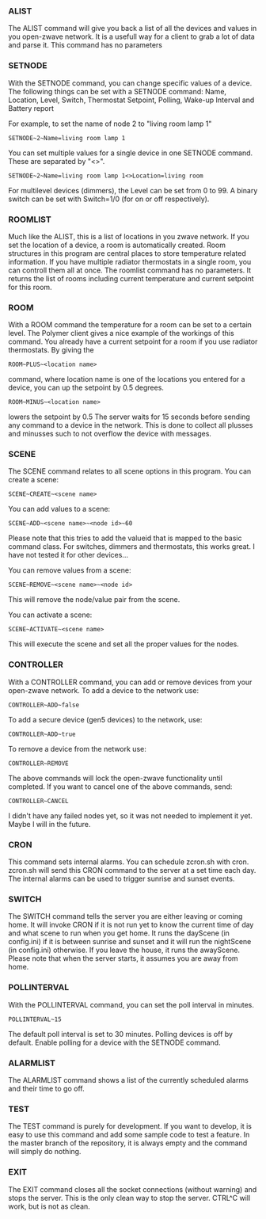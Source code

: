 ### ALIST
The ALIST command will give you back a list of all the devices and values in you open-zwave network.
It is a usefull way for a client to grab a lot of data and parse it.
This command has no parameters

### SETNODE
With the SETNODE command, you can change specific values of a device.
The following things can be set with a SETNODE command:
	Name, Location, Level, Switch, Thermostat Setpoint, Polling, Wake-up Interval and Battery report

For example, to set the name of node 2 to "living room lamp 1"
```
SETNODE~2~Name=living room lamp 1
```
You can set multiple values for a single device in one SETNODE command. These are separated by "<>".
```
SETNODE~2~Name=living room lamp 1<>Location=living room
```
For multilevel devices (dimmers), the Level can be set from 0 to 99. A binary switch can be set with Switch=1/0 (for on or off respectively).

### ROOMLIST
Much like the ALIST, this is a list of locations in you zwave network.
If you set the location of a device, a room is automatically created.
Room structures in this program are central places to store temperature related information.
If you have multiple radiator thermostats in a single room, you can controll them all at once.
The roomlist command has no parameters.
It returns the list of rooms including current temperature and current setpoint for this room.

### ROOM
With a ROOM command the temperature for a room can be set to a certain level.
The Polymer client gives a nice example of the workings of this command.
You already have a current setpoint for a room if you use radiator thermostats.
By giving the
```
ROOM~PLUS~<location name>
```
command, where location name is one of the locations you entered for a device, you can up the setpoint by 0.5 degrees.
```
ROOM~MINUS~<location name>
```
lowers the setpoint by 0.5
The server waits for 15 seconds before sending any command to a device in the network.
This is done to collect all plusses and minusses such to not overflow the device with messages.

### SCENE
The SCENE command relates to all scene options in this program.
You can create a scene:
```
SCENE~CREATE~<scene name>
```
You can add values to a scene:
```
SCENE~ADD~<scene name>~<node id>~60
```
Please note that this tries to add the valueid that is mapped to the basic command class.
For switches, dimmers and thermostats, this works great.
I have not tested it for other devices...

You can remove values from a scene:
```
SCENE~REMOVE~<scene name>~<node id>
```
This will remove the node/value pair from the scene.

You can activate a scene:
```
SCENE~ACTIVATE~<scene name>
```
This will execute the scene and set all the proper values for the nodes.

### CONTROLLER
With a CONTROLLER command, you can add or remove devices from your open-zwave network.
To add a device to the network use:
```
CONTROLLER~ADD~false
```

To add a secure device (gen5 devices) to the network, use:
```
CONTROLLER~ADD~true
```

To remove a device from the network use:
```
CONTROLLER~REMOVE
```

The above commands will lock the open-zwave functionality until completed.
If you want to cancel one of the above commands, send:
```
CONTROLLER~CANCEL
```

I didn't have any failed nodes yet, so it was not needed to implement it yet.
Maybe I will in the future.

### CRON
This command sets internal alarms.
You can schedule zcron.sh with cron.
zcron.sh will send this CRON command to the server at a set time each day.
The internal alarms can be used to trigger sunrise and sunset events.

### SWITCH
The SWITCH command tells the server you are either leaving or coming home.
It will invoke CRON if it is not run yet to know the current time of day and what scene to run when you get home.
It runs the dayScene (in config.ini) if it is between sunrise and sunset and it will run the nightScene (in config.ini) otherwise.
If you leave the house, it runs the awayScene.
Please note that when the server starts, it assumes you are away from home.

### POLLINTERVAL
With the POLLINTERVAL command, you can set the poll interval in minutes.
```
POLLINTERVAL~15
```
The default poll interval is set to 30 minutes.
Polling devices is off by default.
Enable polling for a device with the SETNODE command.

### ALARMLIST
The ALARMLIST command shows a list of the currently scheduled alarms and their time to go off.

### TEST
The TEST command is purely for development.
If you want to develop, it is easy to use this command and add some sample code to test a feature.
In the master branch of the repository, it is always empty and the command will simply do nothing.

### EXIT
The EXIT command closes all the socket connections (without warning) and stops the server.
This is the only clean way to stop the server.
CTRL^C will work, but is not as clean.

